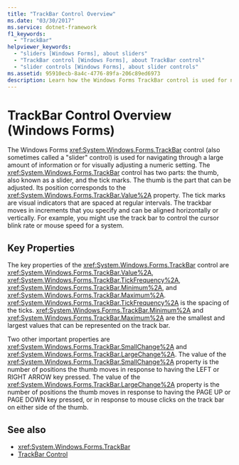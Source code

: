 ```yaml
---
title: "TrackBar Control Overview"
ms.date: "03/30/2017"
ms.service: dotnet-framework
f1_keywords: 
  - "TrackBar"
helpviewer_keywords: 
  - "sliders [Windows Forms], about sliders"
  - "TrackBar control [Windows Forms], about TrackBar control"
  - "slider controls [Windows Forms], about slider controls"
ms.assetid: 95910ecb-8a4c-4776-89fa-206c89ed6973
description: Learn how the Windows Forms TrackBar control is used for navigating through a large amount of information or for visually adjusting a numeric setting.
---
```

# TrackBar Control Overview (Windows Forms)

The Windows Forms <xref:System.Windows.Forms.TrackBar> control (also sometimes called a "slider" control) is used for navigating through a large amount of information or for visually adjusting a numeric setting. The <xref:System.Windows.Forms.TrackBar> control has two parts: the thumb, also known as a slider, and the tick marks. The thumb is the part that can be adjusted. Its position corresponds to the <xref:System.Windows.Forms.TrackBar.Value%2A> property. The tick marks are visual indicators that are spaced at regular intervals. The trackbar moves in increments that you specify and can be aligned horizontally or vertically. For example, you might use the track bar to control the cursor blink rate or mouse speed for a system.  
  
## Key Properties  

The key properties of the <xref:System.Windows.Forms.TrackBar> control are <xref:System.Windows.Forms.TrackBar.Value%2A>, <xref:System.Windows.Forms.TrackBar.TickFrequency%2A>, <xref:System.Windows.Forms.TrackBar.Minimum%2A>, and <xref:System.Windows.Forms.TrackBar.Maximum%2A>. <xref:System.Windows.Forms.TrackBar.TickFrequency%2A> is the spacing of the ticks. <xref:System.Windows.Forms.TrackBar.Minimum%2A> and <xref:System.Windows.Forms.TrackBar.Maximum%2A> are the smallest and largest values that can be represented on the track bar.  
  
Two other important properties are <xref:System.Windows.Forms.TrackBar.SmallChange%2A> and <xref:System.Windows.Forms.TrackBar.LargeChange%2A>. The value of the <xref:System.Windows.Forms.TrackBar.SmallChange%2A> property is the number of positions the thumb moves in response to having the LEFT or RIGHT ARROW key pressed. The value of the <xref:System.Windows.Forms.TrackBar.LargeChange%2A> property is the number of positions the thumb moves in response to having the PAGE UP or PAGE DOWN key pressed, or in response to mouse clicks on the track bar on either side of the thumb.  
  
## See also

- <xref:System.Windows.Forms.TrackBar>
- [TrackBar Control](trackbar-control-windows-forms.md)
